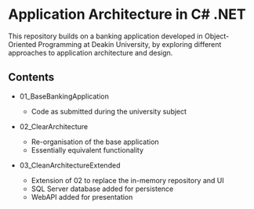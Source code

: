 # Application Architecture in C# .NET

This repository builds on a banking application developed in Object-Oriented Programming at Deakin University, by exploring different approaches to application architecture and design.

## Contents

* 01_BaseBankingApplication
    * Code as submitted during the university subject

* 02_ClearArchitecture
    * Re-organisation of the base application
    * Essentially equivalent functionality

* 03_CleanArchitectureExtended
    * Extension of 02 to replace the in-memory repository and UI
    * SQL Server database added for persistence
    * WebAPI added for presentation